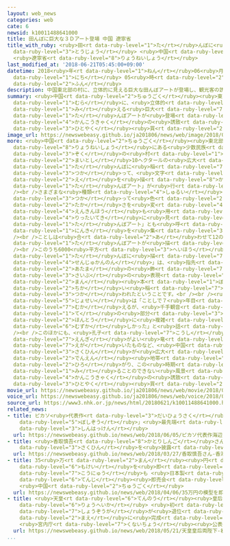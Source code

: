 ```yaml
---
layout: web_news
categories: web
cate: 6
newsid: k10011488641000
title: 田んぼに巨大な３Ｄアート登場 中国 遼寧省
title_with_ruby: <ruby>田<rt data-ruby-level="1">た</rt></ruby>んぼに<ruby>巨大<rt data-ruby-level="7">きょだい</rt></ruby>な３Ｄアート<ruby>登場<rt
  data-ruby-level="3">とうじょう</rt></ruby> <ruby>中国<rt data-ruby-level="2">ちゅうごく</rt></ruby>
  <ruby>遼寧省<rt data-ruby-level="8">りょうねいしょう</rt></ruby>
last_modified_at: '2018-06-21T05:45:00+09:00'
datetime: 2018<ruby>年<rt data-ruby-level="1">ねん</rt></ruby>06<ruby>月<rt data-ruby-level="1">がつ</rt></ruby>21<ruby>日<rt
  data-ruby-level="1">にち</rt></ruby> 05<ruby>時<rt data-ruby-level="2">じ</rt></ruby>45<ruby>分<rt
  data-ruby-level="2">ふん</rt></ruby>
description: 中国東北部の村に、立体的に見える巨大な田んぼアートが登場し、観光客の誘致に一役買っています。
summary: <ruby>中国<rt data-ruby-level="2">ちゅうごく</rt></ruby><ruby>東北部<rt data-ruby-level="3">とうほくぶ</rt></ruby>の<ruby>村<rt
  data-ruby-level="1">むら</rt></ruby>に、<ruby>立体的<rt data-ruby-level="4">りったいてき</rt></ruby>に<ruby>見<rt
  data-ruby-level="1">み</rt></ruby>える<ruby>巨大<rt data-ruby-level="7">きょだい</rt></ruby>な<ruby>田<rt
  data-ruby-level="1">た</rt></ruby>んぼアートが<ruby>登場<rt data-ruby-level="3">とうじょう</rt></ruby>し、<ruby>観光客<rt
  data-ruby-level="4">かんこうきゃく</rt></ruby>の<ruby>誘致<rt data-ruby-level="7">ゆうち</rt></ruby>に<ruby>一役<rt
  data-ruby-level="3">ひとやく</rt></ruby><ruby>買<rt data-ruby-level="2">か</rt></ruby>っています。
image_url: https://newswebeasy.github.io/ja201806/news/web/image/2018/06/21/K10011488641_1806210543_1806210545_01_03.jpg
more: <ruby>中国<rt data-ruby-level="2">ちゅうごく</rt></ruby><ruby>東北部<rt data-ruby-level="3">とうほくぶ</rt></ruby>・<ruby>遼寧省<rt
  data-ruby-level="8">りょうねいしょう</rt></ruby>にある<ruby>少数民族<rt data-ruby-level="4">しょうすうみんぞく</rt></ruby>のシベ<ruby>族<rt
  data-ruby-level="3">ぞく</rt></ruby>の<ruby>村<rt data-ruby-level="1">むら</rt></ruby>では、<ruby>毎年<rt
  data-ruby-level="2">まいとし</rt></ruby>10ヘクタールの<ruby>広大<rt data-ruby-level="2">こうだい</rt></ruby>な<ruby>田<rt
  data-ruby-level="1">た</rt></ruby>んぼに<ruby>稲<rt data-ruby-level="7">いね</rt></ruby>を<ruby>使<rt
  data-ruby-level="3">つか</rt></ruby>って、<ruby>文字<rt data-ruby-level="1">もじ</rt></ruby>や<ruby>絵<rt
  data-ruby-level="2">え</rt></ruby>を<ruby>描<rt data-ruby-level="8">か</rt></ruby>く「<ruby>田<rt
  data-ruby-level="1">た</rt></ruby>んぼアート」が<ruby>行<rt data-ruby-level="2">おこな</rt></ruby>われています。<br
  /><br />さまざまな<ruby>種類<rt data-ruby-level="4">しゅるい</rt></ruby>の<ruby>稲<rt data-ruby-level="7">いね</rt></ruby>を<ruby>使<rt
  data-ruby-level="3">つか</rt></ruby>って<ruby>色<rt data-ruby-level="2">いろ</rt></ruby>や<ruby>高<rt
  data-ruby-level="2">たか</rt></ruby>さを<ruby>変<rt data-ruby-level="4">か</rt></ruby>え、<ruby>遠近法<rt
  data-ruby-level="4">えんきんほう</rt></ruby>も<ruby>用<rt data-ruby-level="2">もち</rt></ruby>いて<ruby>立体的<rt
  data-ruby-level="4">りったいてき</rt></ruby>に<ruby>見<rt data-ruby-level="1">み</rt></ruby>えるようデザインされていることから「３Ｄ<ruby>田<rt
  data-ruby-level="1">た</rt></ruby>んぼアート」とも<ruby>呼<rt data-ruby-level="6">よ</rt></ruby>ばれて<ruby>人気<rt
  data-ruby-level="1">にんき</rt></ruby>を<ruby>集<rt data-ruby-level="3">あつ</rt></ruby>めています。<br
  /><br />ことしは<ruby>合<rt data-ruby-level="2">あ</rt></ruby>わせて12の<ruby>巨大<rt data-ruby-level="7">きょだい</rt></ruby>な<ruby>田<rt
  data-ruby-level="1">た</rt></ruby>んぼアートが<ruby>描<rt data-ruby-level="7">えが</rt></ruby>かれました。<br
  /><br />このうち6000<ruby>平方<rt data-ruby-level="3">へいほう</rt></ruby>メートル<ruby>余<rt data-ruby-level="5">あま</rt></ruby>りの<ruby>田<rt
  data-ruby-level="1">た</rt></ruby>んぼに<ruby>描<rt data-ruby-level="7">えが</rt></ruby>かれた「<ruby>千手観音<rt
  data-ruby-level="4">せんじゅかんのん</rt></ruby>」は、<ruby>指先<rt data-ruby-level="3">ゆびさき</rt></ruby>や<ruby>頭<rt
  data-ruby-level="2">あたま</rt></ruby>の<ruby>飾<rt data-ruby-level="7">かざ</rt></ruby>りなど<ruby>細部<rt
  data-ruby-level="3">さいぶ</rt></ruby>の<ruby>表現<rt data-ruby-level="5">ひょうげん</rt></ruby>にこだわり、３<ruby>万<rt
  data-ruby-level="2">まん</rt></ruby><ruby>本<rt data-ruby-level="1">ぼん</rt></ruby><ruby>近<rt
  data-ruby-level="2">ちか</rt></ruby>い<ruby>稲<rt data-ruby-level="7">いね</rt></ruby>が<ruby>使<rt
  data-ruby-level="3">つか</rt></ruby>われたということです。<br /><br /><ruby>制作<rt data-ruby-level="5">せいさく</rt></ruby>チームの<ruby>女性<rt
  data-ruby-level="5">じょせい</rt></ruby>は「ことしで７<ruby>年目<rt data-ruby-level="1">ねんめ</rt></ruby>を<ruby>迎<rt
  data-ruby-level="7">むか</rt></ruby>えるが、<ruby>千手観音<rt data-ruby-level="4">せんじゅかんのん</rt></ruby>の<ruby>手<rt
  data-ruby-level="1">て</rt></ruby>の<ruby>部分<rt data-ruby-level="3">ぶぶん</rt></ruby>は<ruby>本当<rt
  data-ruby-level="2">ほんとう</rt></ruby>に<ruby>複雑<rt data-ruby-level="5">ふくざつ</rt></ruby>で、とても<ruby>難<rt
  data-ruby-level="6">むずか</rt></ruby>しかった」と<ruby>話<rt data-ruby-level="2">はな</rt></ruby>していました。<br
  /><br />このほかにも、<ruby>孔子<rt data-ruby-level="7">こうし</rt></ruby>の<ruby>肖像画<rt data-ruby-level="7">しょうぞうが</rt></ruby>や、<ruby>縁起<rt
  data-ruby-level="7">えんぎ</rt></ruby>がよい<ruby>竜<rt data-ruby-level="7">りゅう</rt></ruby>を<ruby>描<rt
  data-ruby-level="7">えが</rt></ruby>いたものなど、<ruby>中国<rt data-ruby-level="2">ちゅうごく</rt></ruby>らしい<ruby>作品<rt
  data-ruby-level="3">さくひん</rt></ruby>が<ruby>広大<rt data-ruby-level="2">こうだい</rt></ruby>な<ruby>田園<rt
  data-ruby-level="2">でんえん</rt></ruby><ruby>地帯<rt data-ruby-level="4">ちたい</rt></ruby>に<ruby>広<rt
  data-ruby-level="2">ひろ</rt></ruby>がり、この<ruby>時期<rt data-ruby-level="3">じき</rt></ruby>にしか<ruby>見<rt
  data-ruby-level="1">み</rt></ruby>ることのできない<ruby>風景<rt data-ruby-level="4">ふうけい</rt></ruby>が<ruby>観光客<rt
  data-ruby-level="4">かんこうきゃく</rt></ruby>の<ruby>誘致<rt data-ruby-level="7">ゆうち</rt></ruby>に<ruby>一役<rt
  data-ruby-level="3">ひとやく</rt></ruby><ruby>買<rt data-ruby-level="2">か</rt></ruby>っています。
movie_url: https://newswebeasy.github.io/ja201806/news/web/movie/2018/06/21/k10011488641_201806210543_201806210544.mp4
voice_url: https://newswebeasy.github.io/ja201806/news/web/voice/2018/06/21/k10011488641_201806210543_201806210544.mp3
source_url: https://www3.nhk.or.jp/news/html/20180621/k10011488641000.html
related_news:
- title: ピカソ<ruby>代表作<rt data-ruby-level="3">だいひょうさく</rt></ruby>「<ruby>海辺<rt data-ruby-level="4">うみべ</rt></ruby>の<ruby>母子像<rt
    data-ruby-level="5">ぼしぞう</rt></ruby>」<ruby>最先端<rt data-ruby-level="7">さいせんたん</rt></ruby>スキャナーで<ruby>新発見<rt
    data-ruby-level="3">しんはっけん</rt></ruby>
  url: https://newswebeasy.github.io/news/web/2018/06/05/ピカソ代表作海辺の母子像最先端スキャナーで新発見
- title: <ruby>香取慎吾<rt data-ruby-level="8">かとりしんご</rt></ruby>さん <ruby>香港<rt data-ruby-level="8">ほんこん</rt></ruby>でアート<ruby>作品<rt
    data-ruby-level="3">さくひん</rt></ruby>を<ruby>披露<rt data-ruby-level="7">ひろう</rt></ruby>
  url: https://newswebeasy.github.io/news/web/2018/03/27/香取慎吾さん-香港でアート作品を披露
- title: 35<ruby>万<rt data-ruby-level="2">まん</rt></ruby><ruby>円<rt data-ruby-level="1">えん</rt></ruby>の<ruby>模型<rt
    data-ruby-level="6">もけい</rt></ruby>を<ruby>即<rt data-ruby-level="7">そく</rt></ruby><ruby>購入<rt
    data-ruby-level="7">こうにゅう</rt></ruby>も <ruby>日本製<rt data-ruby-level="5">にほんせい</rt></ruby>フィギュアなど<ruby>展示<rt
    data-ruby-level="6">てんじ</rt></ruby><ruby>即売会<rt data-ruby-level="7">そくばいかい</rt></ruby>
    <ruby>中国<rt data-ruby-level="2">ちゅうごく</rt></ruby>
  url: https://newswebeasy.github.io/news/web/2018/04/06/35万円の模型を即購入も-日本製フィギュアなど展示即売会-中国
- title: <ruby>天皇<rt data-ruby-level="6">てんのう</rt></ruby><ruby>皇后<rt data-ruby-level="6">こうごう</rt></ruby><ruby>両陛下<rt
    data-ruby-level="6">りょうへいか</rt></ruby> <ruby>初<rt data-ruby-level="4">はつ</rt></ruby>の<ruby>肖像画<rt
    data-ruby-level="7">しょうぞうが</rt></ruby>が<ruby>退位<rt data-ruby-level="5">たいい</rt></ruby>を<ruby>前<rt
    data-ruby-level="2">まえ</rt></ruby>に<ruby>完成<rt data-ruby-level="4">かんせい</rt></ruby>
    <ruby>宮内庁<rt data-ruby-level="7">くないちょう</rt></ruby><ruby>公表<rt data-ruby-level="3">こうひょう</rt></ruby>
  url: https://newswebeasy.github.io/news/web/2018/05/21/天皇皇后両陛下-初の肖像画が退位を前に完成-宮内庁公表
...
```

